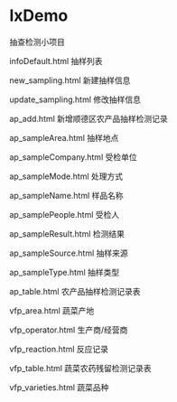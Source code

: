 # lxDemo


抽查检测小项目


infoDefault.html       抽样列表

new_sampling.html      新建抽样信息

update_sampling.html   修改抽样信息


ap_add.html 新增顺德区农产品抽样检测记录

ap_sampleArea.html 抽样地点

ap_sampleCompany.html  受检单位

ap_sampleMode.html     处理方式

ap_sampleName.html     样品名称

ap_samplePeople.html   受检人

ap_sampleResult.html   检测结果

ap_sampleSource.html   抽样来源

ap_sampleType.html     抽样类型

ap_table.html          农产品抽样检测记录表





vfp_area.html          蔬菜产地

vfp_operator.html      生产商/经营商

vfp_reaction.html      反应记录

vfp_table.html         蔬菜农药残留检测记录表

vfp_varieties.html     蔬菜品种



